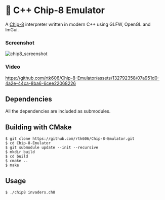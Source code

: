 ﻿# 👾 C++ Chip-8 Emulator

A [Chip-8](https://en.wikipedia.org/wiki/Chip-8) interpreter written in modern C++ using GLFW, OpenGL and ImGui.

### Screenshot
![chip8_screenshot](https://github.com/rtk606/Chip-8-Emulator/assets/132792358/828e1f16-5b94-49de-9ac4-5aecd5571d10)

### Video
https://github.com/rtk606/Chip-8-Emulator/assets/132792358/07a951d0-4a2e-44ca-8ba6-6cee22068226

## Dependencies
All the dependencies are included as submodules.

## Building with CMake
```
$ git clone https://github.com/rtk606/Chip-8-Emulator.git
$ cd Chip-8-Emulator
$ git submodule update --init --recursive
$ mkdir build
$ cd build
$ cmake ..
$ make
```

## Usage

```
$ ./chip8 invaders.ch8
```